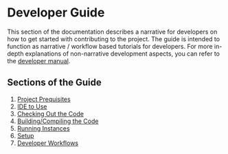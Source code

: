 [//]: # "GeoSight is UNICEF's geospatial web-based business intelligence platform."
[//]: # 
[//]: # "Contact : geosight-no-reply@unicef.org"
[//]: # 
[//]: # ".. note:: This program is free software; you can redistribute it and/or modify"
[//]: # "    it under the terms of the GNU Affero General Public License as published by"
[//]: # "    the Free Software Foundation; either version 3 of the License, or"
[//]: # "    (at your option) any later version."
[//]: # 
[//]: # "__author__ = 'irwan@kartoza.com'"
[//]: # "__date__ = '13/06/2023'"
[//]: # "__copyright__ = ('Copyright 2023, Unicef')"
[//]: # "__copyright__ = ('Copyright 2023, Unicef')"

# Developer Guide

This section of the documentation describes a narrative for developers on how to get started with contributing to the project. The guide is intended to function as narrative / workflow based tutorials for developers. For more in-depth explanations of non-narrative development aspects, you can refer to the [developer manual](../manual/index.md).

## Sections of the Guide

1. [Project Prequisites](project-prerequisites.md)
2. [IDE to Use](ide-to-use.md)
3. [Checking Out the Code](checking-out-the-code.md)
4. [Building/Compiling the Code](building-compiling-code.md)
5. [Running Instances](running-instances.md)
6. [Setup](./setup/index.md)
7. [Developer Workflows](developer-workflows.md)
